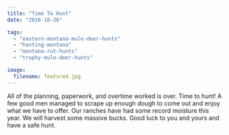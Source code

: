 ```yaml
---
title: "Time To Hunt"
date: "2016-10-26"

tags: 
  - "eastern-montana-mule-deer-hunts"
  - "hunting-montana"
  - "montana-rut-hunts"
  - "trophy-mule-deer-hunts"

image:
  filename: featured.jpg
---
```


All of the planning, paperwork, and overtime worked is over. Time to hunt! A few good men managed to scrape up enough dough to come out and enjoy what we have to offer. Our ranches have had some record moisture this year. We will harvest some massive bucks. Good luck to you and yours and have a safe hunt.
